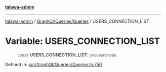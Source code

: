 [**talawa-admin**](../../../../README.md)

***

[talawa-admin](../../../../README.md) / [GraphQl/Queries/Queries](../README.md) / USERS\_CONNECTION\_LIST

# Variable: USERS\_CONNECTION\_LIST

> `const` **USERS\_CONNECTION\_LIST**: `DocumentNode`

Defined in: [src/GraphQl/Queries/Queries.ts:750](https://github.com/gautam-divyanshu/talawa-admin/blob/2490b2ea9583ec972ca984b1d93932def1c9f92b/src/GraphQl/Queries/Queries.ts#L750)
